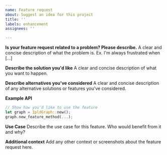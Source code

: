 ```yaml
---
name: Feature request
about: Suggest an idea for this project
title: ''
labels: enhancement
assignees: ''

---
```


**Is your feature request related to a problem? Please describe.**
A clear and concise description of what the problem is. Ex. I'm always frustrated when [...]

**Describe the solution you'd like**
A clear and concise description of what you want to happen.

**Describe alternatives you've considered**
A clear and concise description of any alternative solutions or features you've considered.

**Example API**
```rust
// Show how you'd like to use the feature
let graph = IpldGraph::new();
graph.new_feature_method(...);
```

**Use Case**
Describe the use case for this feature. Who would benefit from it and why?

**Additional context**
Add any other context or screenshots about the feature request here.